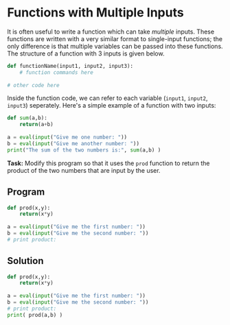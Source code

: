 # Functions with Multiple Inputs

It is often useful to write a function which can take *multiple* inputs. These functions are written with a very similar format to single-input functions; the only difference is that multiple variables can be passed into these functions. The structure of a function with 3 inputs is given below.

```python
def functionName(input1, input2, input3):
    # function commands here
    
# other code here
```

Inside the function code, we can refer to each variable (`input1`, `input2`, `input3`) seperately. Here's a simple example of a function with two inputs:

```python
def sum(a,b):
    return(a+b)
    
a = eval(input("Give me one number: "))
b = eval(input("Give me another number: "))
print("The sum of the two numbers is:", sum(a,b) )
```

**Task:** Modify this program so that it uses the `prod` function to return the product of the two numbers that are input by the user.

## Program
```python
def prod(x,y):
    return(x*y)
    
a = eval(input("Give me the first number: "))
b = eval(input("Give me the second number: "))
# print product:

```

## Solution
```python
def prod(x,y):
    return(x*y)
    
a = eval(input("Give me the first number: "))
b = eval(input("Give me the second number: "))
# print product:
print( prod(a,b) )
```
